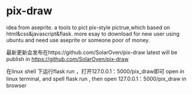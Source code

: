 # pix-draw
idea from aseprite.
a tools to pict pix-style pictrue,which based on html&css&javascript&flask.
more esay to download for new user using ubuntu and need use aseprite or someone poor of money.


最新更新会发布在https://github.com/SolarOven/pix-draw
latest will be publish in https://github.com/SolarOven/pix-draw

在linux shell 下运行flask run ，打开127.0.0.1：5000/pix_draw即可
open in linux terminal, and spell flask run , then  open 127.0.0.1：5000/pix_draw in browser

